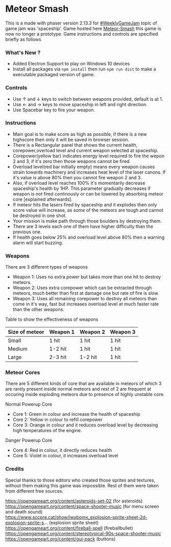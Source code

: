 # Meteor Smash
This is a made with phaser version 2.13.3 for [#WeeklyGameJam](https://itch.io/jam/weekly-game-jam-118) topic of game jam was 'spaceship'. Game hosted here [Meteor-Smash](https://splintercell9dev.itch.io/meteor-smash) this game is now no longer a prototype. Game instructions and controls are specified briefly as follows

### What's New ?

  - Added Electron Support to play on Windows 10 devices
  - Install all packages via `npm install` then run `npm run dist` to make a executable packaged version of game.

### Controls
   - Use &uarr; and &darr; keys to switch between weapons provided, default is at 1.
   - Use &larr; and &rarr; keys to move spaceship in left and right direction.
   - Use Spacebar key to fire your weapon.

### Instructions
   - Main goal is to make score as high as possible, if there is a new highscore then only it will be saved in browser session.
   - There is a Rectangular panel that shows the current health, corepower,overload level and current weapon selected at spaceship.
   - Corepower(yellow bar) indicates energy level required to fire the wepon 2 and 3, if it's zero then those weapons cannot be fired.
   - Overload level(red bar initially empty) means every weapon causes strain towards machinery and increases heat level of the laser canons. If it's value is above 80% then you cannot fire weapon 2 and 3.
   - Also, if overload level reaches 100% it's momentarily decrease spaceship's health by 1HP. This parameter gradually decreases if weapon is not fired continously or can be lowered by absorbing meteor core [explained afterwards].
   - If meteor hits the lasers fired by spaceship and it explodes then only score value will increase, as some of the meteors are tough and cannot be destroyed in one shot.
   - Your mission is make path through those boulders by destroying them.
   - There are 3 levels each one of them have higher difficulty than the previous one. 
   - If health goes below 25% and overload level above 80% then a warning alarm will start buzzing.

### Weapons
There are 3 different types of weapons
   
   - Weapon 1: Uses no extra power but takes more than one hit to destroy meteors. 
   - Weapon 2: Uses extra corepower which can be extracted through meteors, much better than first at damage one but rate of fire is slow.
   - Weapon 3: Uses all remaining corepower to destroy all meteors than come in it's way, fast but increases overload level at much faster rate than the other weapons.
 
Table to show the effectiveness of weapons

| Size of meteor | Weapon 1 | Weapon 2 | Weapon 3 |
| ------ | ------ | ------ | ------ |
| Small | 1 hit | 1 hit | 1 hit |
| Medium | 1-2 hit | 1 hit | 1 hit |
| Large | 2-3 hit | 1-2 hit | 1 hit |

### Meteor Cores

There are 5 different kinds of core that are available in meteors of which 3 are rarely present inside normal meteors and rest of 2 are frequent at occuring inside exploding meteors due to presence of highly unstable core.

Normal Powerup Core
   - Core 1: Green in colour and increase the health of spaceship
   - Core 2: Yellow in colour to refill corepower
   - Core 3: Orange in colour and it reduces overload level by decreasing high temperatures of the engine.

Danger Powerup Core
   - Core 4: Red in colour, it directly reduces health
   - Core 5: Violet in colour, it increases overload level

### Credits
Special thanks to those editors who created those sprites and textures, without them making this game was impossible. Rest of them were taken from different free sources.

https://opengameart.org/content/asteroids-set-02 (for asteroids) <br>
https://opengameart.org/content/space-shooter-music (for menu screen and death sound) <br>
https://www.sccpre.cat/show/iwxbomx_explosion-sprite-sheet-2d-explosion-sprite-s... (explosion sprite sheet) <br>
https://opengameart.org/content/fireball-spell (fireballbullet) <br>
https://opengameart.org/content/stereotypical-90s-space-shooter-music
https://opengameart.org/content/gui-pack (buttons)